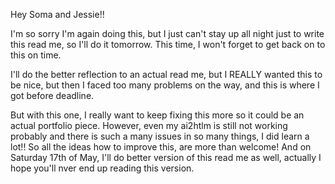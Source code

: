 Hey Soma and Jessie!!

I'm so sorry I'm again doing this, but I just can't stay up all night just to write this read me, so I'll do it tomorrow. This time, I won't forget to get back on to this on time.

I'll do the better reflection to an actual read me, but I REALLY wanted this to be nice, but then I faced too many problems on the way, and this is where I got before deadline.

But with this one, I really want to keep fixing this more so it could be an actual portfolio piece. However, even my ai2htlm is still not working probably and there is such a many issues in so many things, I did learn a lot!!
So all the ideas how to improve this, are more than welcome! And on Saturday 17th of May, I'll do better version of this read me as well, actually I hope you'll nver end up reading this version.
